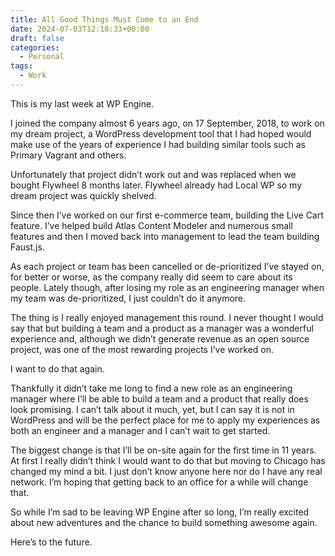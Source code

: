 ```yaml
---
title: All Good Things Must Come to an End
date: 2024-07-03T12:18:33+00:00
draft: false
categories:
  - Personal
tags:
  - Work
---
```


This is my last week at WP Engine.

I joined the company almost 6 years ago, on 17 September, 2018, to work on my dream project, a WordPress development tool that I had hoped would make use of the years of experience I had building similar tools such as Primary Vagrant and others.

Unfortunately that project didn’t work out and was replaced when we bought Flywheel 8 months later. Flywheel already had Local WP so my dream project was quickly shelved.

Since then I’ve worked on our first e-commerce team, building the Live Cart feature. I’ve helped build Atlas Content Modeler and numerous small features and then I moved back into management to lead the team building Faust.js.

As each project or team has been cancelled or de-prioritized I’ve stayed on, for better or worse, as the company really did seem to care about its people. Lately though, after losing my role as an engineering manager when my team was de-prioritized, I just couldn’t do it anymore.

The thing is I really enjoyed management this round. I never thought I would say that but building a team and a product as a manager was a wonderful experience and, although we didn’t generate revenue as an open source project, was one of the most rewarding projects I’ve worked on.

I want to do that again.

Thankfully it didn’t take me long to find a new role as an engineering manager where I’ll be able to build a team and a product that really does look promising. I can’t talk about it much, yet, but I can say it is not in WordPress and will be the perfect place for me to apply my experiences as both an engineer and a manager and I can’t wait to get started.

The biggest change is that I’ll be on-site again for the first time in 11 years. At first I really didn’t think I would want to do that but moving to Chicago has changed my mind a bit. I just don’t know anyone here nor do I have any real network. I’m hoping that getting back to an office for a while will change that.

So while I’m sad to be leaving WP Engine after so long, I’m really excited about new adventures and the chance to build something awesome again.

Here’s to the future.